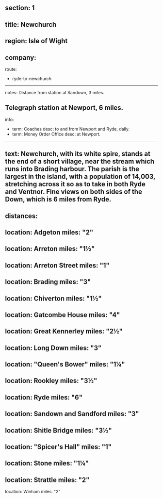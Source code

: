 section: 1
----
title: Newchurch
----
region: Isle of Wight
----
company:
----
route:
- ryde-to-newchurch
----
notes: Distance from station at Sandown, 3 miles.

Telegraph station at Newport, 6 miles.
----
info:
- term: Coaches
  desc: to and from Newport and Ryde, daily.
- term: Money Order Office
  desc: at Newport.
----
text: Newchurch, with its white spire, stands at the end of a short village, near the stream which runs into Brading harbour. The parish is the largest in the island, with a population of 14,003, stretching across it so as to take in both Ryde and Ventnor. Fine views on both sides of the Down, which is 6 miles from Ryde.
----
distances:
- 
  location: Adgeton
  miles: "2"
- 
  location: Arreton
  miles: "1½"
- 
  location: Arreton Street
  miles: "1"
- 
  location: Brading
  miles: "3"
- 
  location: Chiverton
  miles: "1½"
- 
  location: Gatcombe House
  miles: "4"
- 
  location: Great Kennerley
  miles: "2½"
- 
  location: Long Down
  miles: "3"
- 
  location: "Queen's Bower"
  miles: "1¼"
- 
  location: Rookley
  miles: "3½"
- 
  location: Ryde
  miles: "6"
- 
  location: Sandown and Sandford
  miles: "3"
- 
  location: Shitle Bridge
  miles: "3½"
- 
  location: "Spicer's Hall"
  miles: "1"
- 
  location: Stone
  miles: "1¼"
- 
  location: Strattle
  miles: "2"
- 
  location: Winham
  miles: "2"
